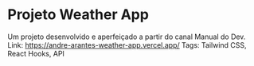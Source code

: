 # Projeto Weather App

Um projeto desenvolvido e aperfeiçado a partir do canal Manual do Dev.
Link: https://andre-arantes-weather-app.vercel.app/
Tags: Tailwind CSS, React Hooks, API
